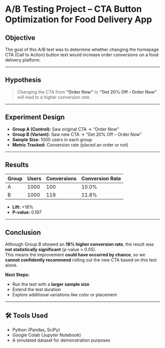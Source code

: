 #  A/B Testing Project – CTA Button Optimization for Food Delivery App

##  Objective
The goal of this A/B test was to determine whether changing the homepage CTA (Call to Action) button text would increase order conversions on a food delivery platform.

---

## Hypothesis
> Changing the CTA from **“Order Now”** to **“Get 20% Off – Order Now”** will lead to a higher conversion rate.

---

## Experiment Design

- **Group A (Control):** Saw original CTA → “Order Now”
- **Group B (Variant):** Saw new CTA → “Get 20% Off – Order Now”
- **Sample Size:** 1000 users in each group
- **Metric Tracked:** Conversion rate (placed an order or not)

---

##  Results

| Group | Users | Conversions | Conversion Rate |
|-------|-------|-------------|------------------|
| A     | 1000  | 100         | 10.0%            |
| B     | 1000  | 118         | 11.8%            |

- **Lift:** +18%
- **P-value:** 0.197

---

## Conclusion

Although Group B showed an **18% higher conversion rate**, the result was **not statistically significant** (p-value > 0.05).  
This means the improvement **could have occurred by chance**, so we **cannot confidently recommend** rolling out the new CTA based on this test alone.

**Next Steps:**
- Run the test with a **larger sample size**
- Extend the test duration
- Explore additional variations like color or placement

---

## 🛠 Tools Used
- Python (Pandas, SciPy)
- Google Colab (Jupyter Notebook)
- A simulated dataset for demonstration purposes
